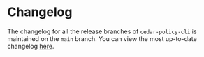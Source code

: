 # Changelog

The changelog for all the release branches of `cedar-policy-cli` is maintained on
the `main` branch. You can view the most up-to-date changelog
[here](https://github.com/cedar-policy/cedar/blob/main/cedar-policy-cli/CHANGELOG.md).

